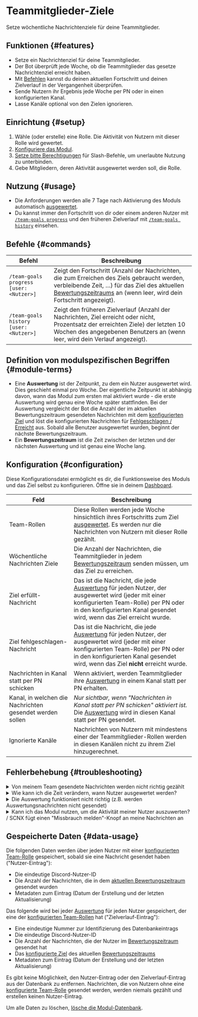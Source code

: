 # Teammitglieder-Ziele

Setze wöchentliche Nachrichtenziele für deine Teammitglieder.

<ModuleOverview moduleName="team-goals" />

## Funktionen {#features}

* Setze ein Nachrichtenziel für deine Teammitglieder.
* Der Bot überprüft jede Woche, ob die Teammitglieder das gesetze Nachrichtenziel erreicht haben.
* Mit [Befehlen](#commands) kannst du deinen aktuellen Fortschritt und deinen Zielverlauf in der Vergangenheit überprüfen.
* Sende Nutzern ihr Ergebnis jede Woche per PN oder in einen konfigurierten Kanal.
* Lasse Kanäle optional von den Zielen ignorieren.

## Einrichtung {#setup}

1. Wähle (oder erstelle) eine Rolle. Die Aktivität von Nutzern mit dieser Rolle wird gewertet.
2. [Konfiguriere das Modul](#configuration).
3. [Setze bitte Berechtigungen](/docs/custom-bot/slash-commands) für Slash-Befehle, um unerlaubte Nutzung zu unterbinden.
4. Gebe Mitgliedern, deren Aktivität ausgewertet werden soll, die Rolle.

## Nutzung {#usage}

* Die Anforderungen werden alle 7 Tage nach Aktivierung des Moduls automatisch [ausgewertet](#module-terms).
* Du kannst immer den Fortschritt von dir oder einem anderen Nutzer mit [`/team-goals progress`](#commands) und den früheren Zielverlauf mit [`/team-goals history`](#commands) einsehen.

## Befehle {#commands}

<SlashCommandExplanation />

| Befehl                                 | Beschreibung                                                                                                                                                                                                                        |
|----------------------------------------|-------------------------------------------------------------------------------------------------------------------------------------------------------------------------------------------------------------------------------------|
| `/team-goals progress [user:<Nutzer>]` | Zeigt den Fortschritt (Anzahl der Nachrichten, die zum Erreichen des Ziels gebraucht werden, verbleibende Zeit, …) für das Ziel des aktuellen [Bewertungszeitraums](#module-terms) an (wenn leer, wird dein Fortschritt angezeigt). |
| `/team-goals history [user:<Nutzer>]`  | Zeigt den früheren Zielverlauf (Anzahl der Nachrichten, Ziel erreicht oder nicht, Prozentsatz der erreichten Ziele) der letzten 10 Wochen des angegebenen Benutzers an (wenn leer, wird dein Verlauf angezeigt).                        |

## Definition von modulspezifischen Begriffen {#module-terms}

* Eine **Auswertung** ist der Zeitpunkt, zu dem ein Nutzer ausgewertet wird. Dies geschieht einmal pro Woche. Der eigentliche Zeitpunkt ist abhängig davon, wann das Modul zum ersten mal aktiviert wurde - die erste Auswertung wird genau eine Woche
  später stattfinden. Bei der Auswertung vergleicht der Bot die Anzahl der im aktuellen Bewertungszeitraum gesendeten Nachrichten mit dem [konfigurierten Ziel](#configuration) und löst die konfigurierten Nachrichten für [Fehlgeschlagen / Erreicht](#configuration) aus. Sobald alle Benutzer ausgewertet wurden, beginnt der nächste Bewertungszeitraum.
* Ein **Bewertungszeitraum** ist die Zeit zwischen der letzten und der nächsten Auswertung und ist genau eine Woche lang.

## Konfiguration {#configuration}

Diese Konfigurationsdatei ermöglicht es dir, die Funktionsweise des Moduls und das Ziel selbst zu konfigurieren.
Öffne sie in
deinem [Dashboard](https://scnx.app/de/glink?page=bot/configuration?query=goal&file=team-goals%7Cconfig).

| Feld                                                     | Beschreibung                                                                                                                                                                                                                                  | 
|----------------------------------------------------------|-----------------------------------------------------------------------------------------------------------------------------------------------------------------------------------------------------------------------------------------------|
| Team-Rollen                                              | Diese Rollen werden jede Woche hinsichtlich ihres Fortschritts zum Ziel [ausgewertet](#module-terms). Es werden nur die Nachrichten von Nutzern mit dieser Rolle gezählt.                                                                       |
| Wöchentliche Nachrichten Ziele                           | Die Anzahl der Nachrichten, die Teammitglieder in jedem [Bewertungszeitraum](#module-terms) senden müssen, um das Ziel zu erreichen.                                                                                                          | 
| Ziel erfüllt-Nachricht                                   | Das ist die Nachricht, die jede [Auswertung](#module-terms) für jeden Nutzer, der ausgewertet wird (jeder mit einer konfigurierten Team-Rolle) per PN oder in den konfigurierten Kanal gesendet wird, wenn das Ziel erreicht wurde.           |
| Ziel fehlgeschlagen-Nachricht                            | Das ist die Nachricht, die jede [Auswertung](#module-terms) für jeden Nutzer, der ausgewertet wird (jeder mit einer konfigurierten Team-Rolle) per PN oder in den konfigurierten Kanal gesendet wird, wenn das Ziel **nicht** erreicht wurde. |
| Nachrichten in Kanal statt per PN schicken               | Wenn aktiviert, werden Teammitglieder ihre [Auswertung](#module-terms) in einem Kanal statt per PN erhalten.                                                                                                                                  |
| Kanal, in welchen die Nachrichten gesendet werden sollen | *Nur sichtbar, wenn "Nachrichten in Kanal statt per PN schicken" aktiviert ist.*<br/>Die [Auswertung](#module-terms) wird in diesen Kanal statt per PN gesendet.                                                                              |
| Ignorierte Kanäle                                        | Nachrichten von Nutzern mit mindestens einer der Teammitglieder-Rollen werden in diesen Kanälen nicht zu ihrem Ziel hinzugerechnet.                                                                                                           |

## Fehlerbehebung {#troubleshooting}

<details>
  <summary>Von meinem Team gesendete Nachrichten werden nicht richtig gezählt</summary>

  Bitte stelle sicher, dass
  <ul>
    <li>der Bot Zugriff auf jeden Kanal hat, in welchem Nachrichten gezählt werden sollen, und dass der Kanal kein <a href="#configuration">ignorierter Kanal</a> ist.</li>
    <li>der Nutzer mindestens eine der <a href="#configuration">konfigurierten Teammitglieder-Rollen</a> hat. Es werden nur Nachrichten gezählt, die von Nutzern gesendet wurden, welche während dem Senden mindestens eine Teammitglieder-Rolle besessen haben - Nachrichten, die gesendet werden, bevor ein Nutzer die Teammitglieder-Rolle hat, werden nicht gezählt.</li>
  </ul>
</details>

<details>
  <summary>Wie kann ich die Zeit verändern, wann Nutzer ausgewertet werden?</summary>

  Es gibt keinen einfachen Weg, das zu tun. Der Auswertungszeitpunkt basiert auf dem genauen Zeitpunkt, zu dem das Modul das erste mal aktiviert wurde (die Auswertung findet jede Woche an diesem Tag zu dieser Zeit statt). Wenn du <i>wirklich</i> einen anderen Auswertungszeitpunkt benötigst, kannst du das Modul deaktivieren, 
  die <a href="/docs/custom-bot/additional-features#reset-module-database">Modul-Datenbank löschen</a> und warten, bis der genaue Zeitpunkt erreicht ist, zu der die Auswertung stattfinden soll, und dann das Modul wieder aktivieren.
</details>

<details>
  <summary>Die Auswertung funktioniert nicht richtig (z.B. werden Auswertungsnachrichten nicht gesendet)</summary>

  Bitte stelle sicher, dass
   <ul>
    <li>der Bot die Berechtigung hat, Nachrichten in den <a href="#configuration">konfigurierten Kanal</a> zu senden, wenn aktiviert.</li>
    <li>deine Teammitglieder mindestens eine der <a href="#configuration">konfigurierten Team-Rollen</a> besitzen.</li>
    <li>die <a href="#configuration">konfigurierte Nachricht</a> nicht inkorrekt ist.</li>
  </ul>
  Selbst wenn keine Auswertung gesendet wurde, kannst du immer den früheren Zielverlauf mit dem Slash-Befehl <a href="#commands"><code>/team-goals history</code></a> einsehen.
</details>

<details>
  <summary>Kann ich das Modul nutzen, um die Aktivität meiner Nutzer auszuwerten? / SCNX fügt einen "Missbrauch melden"-Knopf an meine Nachrichten an</summary>
 
Eine solche Nutzung verstößt gegen unsere <a href="https://sc-net.work/scnx-tos">Nutzungsbedingungen</a>, da du unsere Software nutzt, um deine Nutzer mit Spam zu belästigen. Du darfst das Modul nur
  zum Auswerten der Aktivität deiner Teammitglieder und nur mit deren Einverständnis nutzen.
  Wenn du die PN-Funktion von diesem Modul nutzt und eine ungewöhnlich hohe Anzahl an Mitgliedern auf deinem Server auswertest, wird SCNX eventuell automatisch einen "Missbrauch melden"-Knopf an deine Nachrichten anhängen.
  Du kannst auf <a href="https://sc-net.work/report-mass-dm">sc-net.work/report-mass-dm</a> mehr darüber erfahren (das ist auch der im Knopf verlinkte Link).
  Die meisten unserer Nutzer sind nie davon betroffen, und du musst dir normalerweise keine Gedanken machen, wenn du das Modul wie beschrieben benutzt.
</details>

## Gespeicherte Daten {#data-usage}

Die folgenden Daten werden über jeden Nutzer mit einer [konfigurierten Team-Rolle](#configuration) gespeichert, sobald sie eine
Nachricht gesendet haben ("Nutzer-Eintrag"):

* Die eindeutige Discord-Nutzer-ID
* Die Anzahl der Nachrichten, die in dem [aktuellen Bewertungszeitraum](#module-terms) gesendet wurden
* Metadaten zum Eintrag (Datum der Erstellung und der letzten Aktualisierung)

Das folgende wird bei jeder [Auswertung](#module-terms) für jeden Nutzer gespeichert, der eine der
[konfigurierten Team-Rollen](#configuration) hat ("Zielverlauf-Eintrag"):

* Eine eindeutige Nummer zur Identifizierung des Datenbankeintrags
* Die eindeutige Discord-Nutzer-ID
* Die Anzahl der Nachrichten, die der Nutzer im [Bewertungszeitraum](#module-terms) gesendet hat
* Das [konfigurierte Ziel](#configuration) des aktuellen [Bewertungszeitraums](#module-terms)
* Metadaten zum Eintrag (Datum der Erstellung und der letzten Aktualisierung)

Es gibt keine Möglichkeit, den Nutzer-Eintrag oder den Zielverlauf-Eintrag aus der Datenbank zu entfernen.
Nachrichten, die von Nutzern ohne eine [konfigurierte Team-Rolle](#configuration) gesendet werden, werden niemals gezählt und erstellen keinen Nutzer-Eintrag.

Um alle Daten zu löschen, [lösche die Modul-Datenbank](/docs/custom-bot/additional-features#reset-module-database).